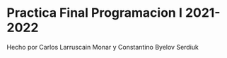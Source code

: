 # Practica Final Programacion I 2021-2022
Hecho por Carlos Larruscain Monar y Constantino Byelov Serdiuk
